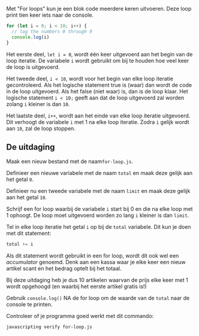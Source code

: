 Met "For loops" kun je een blok code meerdere keren uitvoeren. Deze loop print tien keer iets naar de console.

```js
for (let i = 0; i < 10; i++) {
  // log the numbers 0 through 9
  console.log(i)
}
```

Het eerste deel, `let i = 0`, wordt één keer uitgevoerd aan het begin van de loop iteratie. De variabele `i` wordt gebruikt om bij te houden hoe veel keer de loop is uitgevoerd.

Het tweede deel, `i < 10`, wordt voor het begin van elke loop iteratie gecontroleerd. Als het logische statement true is (waar) dan wordt de code in de loop uitgevoerd. Als het false (niet waar) is, dan is de loop klaar. Het logische statement `i < 10;` geeft aan dat de loop uitgevoerd zal worden zolang `i` kleiner is dan `10`.

Het laatste deel, `i++`, wordt aan het einde van elke loop iteratie uitgevoerd. Dit verhoogt de variabele `i` met 1 na elke loop iteratie. Zodra `i` gelijk wordt aan `10`, zal de loop stoppen.

## De uitdaging

Maak een nieuw bestand met de naam`for-loop.js`.

Definieer een nieuwe variabele met de naam `total` en maak deze gelijk aan het getal `0`.

Definieer nu een tweede variabele met de naam `limit` en maak deze gelijk aan het getal `10`.

Schrijf een for loop waarbij de variabele `i` start bij 0 en die na elke loop met 1 ophoogt. De loop moet uitgevoerd worden zo lang `i` kleiner is dan `limit`.

Tel in elke loop iteratie het getal `i` op bij de `total` variabele. Dit kun je doen met dit statement:

```js
total += i
```

Als dit statement wordt gebruikt in een for loop, wordt dit ook wel een _accumulator_ genoemd.  Denk aan een kassa waar je elke keer een nieuw artikel scant en het bedrag optelt bij het totaal. 

Bij deze uitdaging heb je dus 10 artikelen waarvan de prijs elke keer met 1 wordt opgehoogd (en waarbij het eerste artikel gratis is!)

Gebruik `console.log()` NA de for loop om de waarde van de `total` naar de console te printen.

Controleer of je programma goed werkt met dit commando:

```bash
javascripting verify for-loop.js
```
